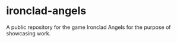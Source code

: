 # ironclad-angels
A public repository for the game Ironclad Angels for the purpose of showcasing work.
